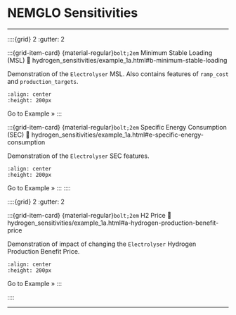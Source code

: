 # NEMGLO Sensitivities
----------------
<!-- Line 1 -->
::::{grid} 2
:gutter: 2

:::{grid-item-card} {material-regular}`bolt;2em` Minimum Stable Loading (MSL)
:link: hydrogen_sensitivities/example_1a.html#b-minimum-stable-loading

Demonstration of the `Electrolyser` MSL. Also contains features of `ramp_cost` and
`production_targets`.

```{image} 1_electrolyser/example_electrolyser_msl.png
:align: center
:height: 200px
```
Go to Example »
:::

:::{grid-item-card} {material-regular}`bolt;2em` Specific Energy Consumption (SEC)
:link: hydrogen_sensitivities/example_1a.html#e-specific-energy-consumption

Demonstration of the `Electrolyser` SEC features.

```{image} 1_electrolyser/example_electrolyser_h2produced.png
:align: center
:height: 200px

```
Go to Example »
:::
::::

<!-- Line 2 -->
::::{grid} 2
:gutter: 2

:::{grid-item-card} {material-regular}`bolt;2em` H2 Price
:link: hydrogen_sensitivities/example_1a.html#a-hydrogen-production-benefit-price

Demonstration of impact of changing the `Electrolyser` Hydrogen Production Benefit Price.

```{image} 1_electrolyser/example_electrolyser_h2price.png
:align: center
:height: 200px
```
Go to Example »
:::

<!-- :::{grid-item-card} {material-regular}`energy_savings_leaf;2em` Market Renewable Energy Certificates (RECs)
:link: 2_renewables/example_2b.html#renewable-energy-certificates-rec-market-feature

Purchasing Renewable Energy Certificates from Spot Market with load only (no PPAs).
```{image} 2_renewables/rec_h2only_tmb.png
:align: center
:height: 200px
```
Go to Example »
::: -->

::::

----------------